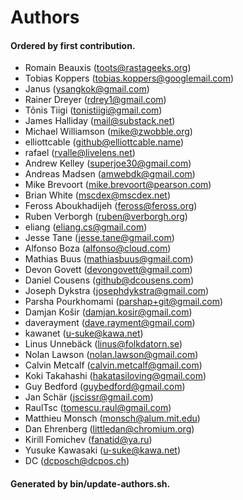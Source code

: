 # Authors#### Ordered by first contribution.- Romain Beauxis (toots@rastageeks.org)- Tobias Koppers (tobias.koppers@googlemail.com)- Janus (ysangkok@gmail.com)- Rainer Dreyer (rdrey1@gmail.com)- Tõnis Tiigi (tonistiigi@gmail.com)- James Halliday (mail@substack.net)- Michael Williamson (mike@zwobble.org)- elliottcable (github@elliottcable.name)- rafael (rvalle@livelens.net)- Andrew Kelley (superjoe30@gmail.com)- Andreas Madsen (amwebdk@gmail.com)- Mike Brevoort (mike.brevoort@pearson.com)- Brian White (mscdex@mscdex.net)- Feross Aboukhadijeh (feross@feross.org)- Ruben Verborgh (ruben@verborgh.org)- eliang (eliang.cs@gmail.com)- Jesse Tane (jesse.tane@gmail.com)- Alfonso Boza (alfonso@cloud.com)- Mathias Buus (mathiasbuus@gmail.com)- Devon Govett (devongovett@gmail.com)- Daniel Cousens (github@dcousens.com)- Joseph Dykstra (josephdykstra@gmail.com)- Parsha Pourkhomami (parshap+git@gmail.com)- Damjan Košir (damjan.kosir@gmail.com)- daverayment (dave.rayment@gmail.com)- kawanet (u-suke@kawa.net)- Linus Unnebäck (linus@folkdatorn.se)- Nolan Lawson (nolan.lawson@gmail.com)- Calvin Metcalf (calvin.metcalf@gmail.com)- Koki Takahashi (hakatasiloving@gmail.com)- Guy Bedford (guybedford@gmail.com)- Jan Schär (jscissr@gmail.com)- RaulTsc (tomescu.raul@gmail.com)- Matthieu Monsch (monsch@alum.mit.edu)- Dan Ehrenberg (littledan@chromium.org)- Kirill Fomichev (fanatid@ya.ru)- Yusuke Kawasaki (u-suke@kawa.net)- DC (dcposch@dcpos.ch)#### Generated by bin/update-authors.sh.